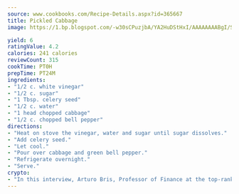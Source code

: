 ```yaml
---
source: www.cookbooks.com/Recipe-Details.aspx?id=365667
title: Pickled Cabbage
image: https://1.bp.blogspot.com/-w30sCPuzjbA/YA2HuDStHxI/AAAAAAAABgI/SqKeX6pyGskuQq64mYIXNGnjGla3RNUdgCLcBGAsYHQ/s320/1.png

yield: 6
ratingValue: 4.2
calories: 241 calories
reviewCount: 315
cookTime: PT0H
prepTime: PT24M
ingredients:
- "1/2 c. white vinegar"
- "1/2 c. sugar"
- "1 Tbsp. celery seed"
- "1/2 c. water"
- "1 head chopped cabbage"
- "1/2 c. chopped bell pepper"
directions:
- "Heat on stove the vinegar, water and sugar until sugar dissolves."
- "Add celery seed."
- "Let cool."
- "Pour over cabbage and green bell pepper."
- "Refrigerate overnight."
- "Serve."
crypto:
- "In this interview, Arturo Bris, Professor of Finance at the top-ranked business school IMD in Switzerland, analyses the risks associated with bitcoin."
---
```

